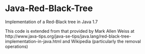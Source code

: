 # Java-Red-Black-Tree
Implementation of a Red-Black tree in Java 1.7
<p>This code is extended from that provided by Mark Allen Weiss at http://www.java-tips.org/java-se-tips/java.lang/red-black-tree-implementation-in-java.html and Wikipedia (particularly the removal operations)
